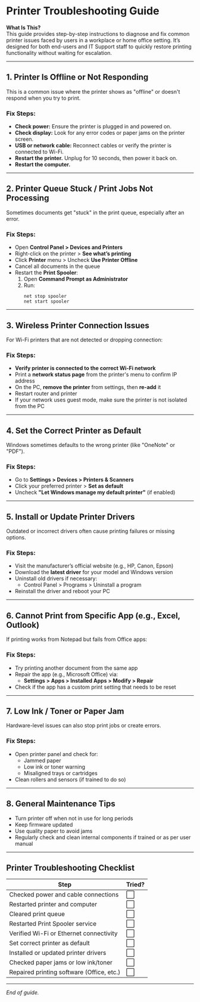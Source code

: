 # Printer Troubleshooting Guide

**What Is This?**  
This guide provides step-by-step instructions to diagnose and fix common printer issues faced by users in a workplace or home office setting. It’s designed for both end-users and IT Support staff to quickly restore printing functionality without waiting for escalation.

---

## 1. Printer Is Offline or Not Responding

This is a common issue where the printer shows as "offline" or doesn't respond when you try to print.

### Fix Steps:
- **Check power:** Ensure the printer is plugged in and powered on.
- **Check display:** Look for any error codes or paper jams on the printer screen.
- **USB or network cable:** Reconnect cables or verify the printer is connected to Wi-Fi.
- **Restart the printer.** Unplug for 10 seconds, then power it back on.
- **Restart the computer.**

---

## 2. Printer Queue Stuck / Print Jobs Not Processing

Sometimes documents get "stuck" in the print queue, especially after an error.

### Fix Steps:
- Open **Control Panel > Devices and Printers**
- Right-click on the printer > **See what’s printing**
- Click **Printer** menu > Uncheck **Use Printer Offline**
- Cancel all documents in the queue
- Restart the **Print Spooler**:
  1. Open **Command Prompt as Administrator**
  2. Run:
     ```
     net stop spooler
     net start spooler
     ```

---

## 3. Wireless Printer Connection Issues

For Wi-Fi printers that are not detected or dropping connection:

### Fix Steps:
- **Verify printer is connected to the correct Wi-Fi network**
- Print a **network status page** from the printer's menu to confirm IP address
- On the PC, **remove the printer** from settings, then **re-add** it
- Restart router and printer
- If your network uses guest mode, make sure the printer is not isolated from the PC

---

## 4. Set the Correct Printer as Default

Windows sometimes defaults to the wrong printer (like "OneNote" or "PDF").

### Fix Steps:
- Go to **Settings > Devices > Printers & Scanners**
- Click your preferred printer > **Set as default**
- Uncheck **"Let Windows manage my default printer"** (if enabled)

---

## 5. Install or Update Printer Drivers

Outdated or incorrect drivers often cause printing failures or missing options.

### Fix Steps:
- Visit the manufacturer’s official website (e.g., HP, Canon, Epson)
- Download the **latest driver** for your model and Windows version
- Uninstall old drivers if necessary:
  - Control Panel > Programs > Uninstall a program
- Reinstall the driver and reboot your PC

---

## 6. Cannot Print from Specific App (e.g., Excel, Outlook)

If printing works from Notepad but fails from Office apps:

### Fix Steps:
- Try printing another document from the same app
- Repair the app (e.g., Microsoft Office) via:
  - **Settings > Apps > Installed Apps > Modify > Repair**
- Check if the app has a custom print setting that needs to be reset

---

## 7. Low Ink / Toner or Paper Jam

Hardware-level issues can also stop print jobs or create errors.

### Fix Steps:
- Open printer panel and check for:
  - Jammed paper
  - Low ink or toner warning
  - Misaligned trays or cartridges
- Clean rollers and sensors (if trained to do so)

---

## 8. General Maintenance Tips

- Turn printer off when not in use for long periods
- Keep firmware updated
- Use quality paper to avoid jams
- Regularly check and clean internal components if trained or as per user manual

---

## Printer Troubleshooting Checklist

| Step                                      | Tried? |
|-------------------------------------------|--------|
| Checked power and cable connections       | ⬜️      |
| Restarted printer and computer            | ⬜️      |
| Cleared print queue                       | ⬜️      |
| Restarted Print Spooler service           | ⬜️      |
| Verified Wi-Fi or Ethernet connectivity   | ⬜️      |
| Set correct printer as default            | ⬜️      |
| Installed or updated printer drivers      | ⬜️      |
| Checked paper jams or low ink/toner       | ⬜️      |
| Repaired printing software (Office, etc.) | ⬜️      |

---

*End of guide.*
